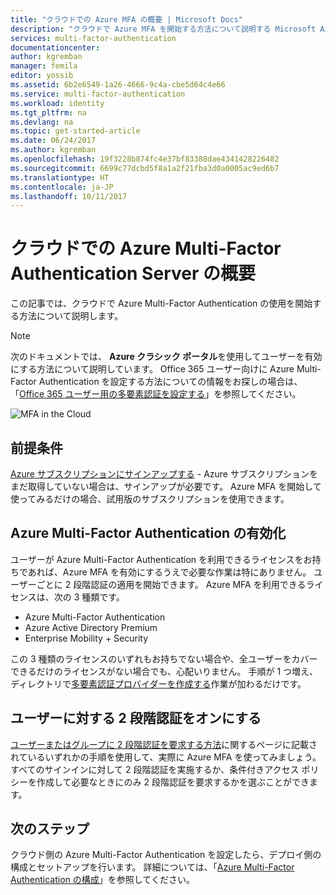 ```yaml
---
title: "クラウドでの Azure MFA の概要 | Microsoft Docs"
description: "クラウドで Azure MFA を開始する方法について説明する Microsoft Azure Multi-Factor Authentication のページです。"
services: multi-factor-authentication
documentationcenter: 
author: kgremban
manager: femila
editor: yossib
ms.assetid: 6b2e6549-1a26-4666-9c4a-cbe5d64c4e66
ms.service: multi-factor-authentication
ms.workload: identity
ms.tgt_pltfrm: na
ms.devlang: na
ms.topic: get-started-article
ms.date: 06/24/2017
ms.author: kgremban
ms.openlocfilehash: 19f3228b874fc4e37bf83388dae4341428226482
ms.sourcegitcommit: 6699c77dcbd5f8a1a2f21fba3d0a0005ac9ed6b7
ms.translationtype: HT
ms.contentlocale: ja-JP
ms.lasthandoff: 10/11/2017
---
```

# <a name="getting-started-with-azure-multi-factor-authentication-in-the-cloud"></a>クラウドでの Azure Multi-Factor Authentication Server の概要
この記事では、クラウドで Azure Multi-Factor Authentication の使用を開始する方法について説明します。

> [!NOTE]
> 次のドキュメントでは、 **Azure クラシック ポータル**を使用してユーザーを有効にする方法について説明しています。 Office 365 ユーザー向けに Azure Multi-Factor Authentication を設定する方法についての情報をお探しの場合は、「[Office 365 ユーザー用の多要素認証を設定する](https://support.office.com/article/Set-up-multi-factor-authentication-for-Office-365-users-8f0454b2-f51a-4d9c-bcde-2c48e41621c6?ui=en-US&rs=en-US&ad=US)」を参照してください。

![MFA in the Cloud](./media/multi-factor-authentication-get-started-cloud/mfa_in_cloud.png)

## <a name="prerequisite"></a>前提条件
[Azure サブスクリプションにサインアップする](https://azure.microsoft.com/pricing/free-trial/) - Azure サブスクリプションをまだ取得していない場合は、サインアップが必要です。 Azure MFA を開始して使ってみるだけの場合、試用版のサブスクリプションを使用できます。

## <a name="enable-azure-multi-factor-authentication"></a>Azure Multi-Factor Authentication の有効化
ユーザーが Azure Multi-Factor Authentication を利用できるライセンスをお持ちであれば、Azure MFA を有効にするうえで必要な作業は特にありません。 ユーザーごとに 2 段階認証の適用を開始できます。 Azure MFA を利用できるライセンスは、次の 3 種類です。
- Azure Multi-Factor Authentication
- Azure Active Directory Premium
- Enterprise Mobility + Security

この 3 種類のライセンスのいずれもお持ちでない場合や、全ユーザーをカバーできるだけのライセンスがない場合でも、心配いりません。 手順が 1 つ増え、ディレクトリで[多要素認証プロバイダーを作成する](multi-factor-authentication-get-started-auth-provider.md)作業が加わるだけです。

## <a name="turn-on-two-step-verification-for-users"></a>ユーザーに対する 2 段階認証をオンにする

[ユーザーまたはグループに 2 段階認証を要求する方法](multi-factor-authentication-get-started-user-states.md)に関するページに記載されているいずれかの手順を使用して、実際に Azure MFA を使ってみましょう。 すべてのサインインに対して 2 段階認証を実施するか、条件付きアクセス ポリシーを作成して必要なときにのみ 2 段階認証を要求するかを選ぶことができます。

## <a name="next-steps"></a>次のステップ
クラウド側の Azure Multi-Factor Authentication を設定したら、デプロイ側の構成とセットアップを行います。 詳細については、「[Azure Multi-Factor Authentication の構成](multi-factor-authentication-whats-next.md)」を参照してください。

